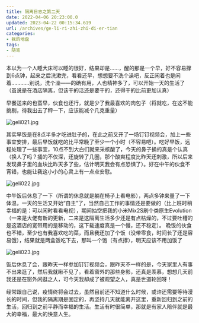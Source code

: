 ```yaml
---
title: 隔离日志之第二天
date: 2022-04-06 20:23:00.0
updated: 2023-04-22 00:15:34.619
url: /archives/ge-li-ri-zhi-zhi-di-er-tian
categories: 
- 我的地盘
tags: 
- 随笔
---
```


本以为一个人睡大床可以睡的很好，结果却是……，醒的那是一个早，好不容易撑到6点钟，起来之后洗漱完，看看还早，想想要不洗个澡吧，反正闲着也是闲着…………别说，洗个澡——的确有用，人也精神多了，可以开始一天的生活了（虽说是在酒店隔离，但该干的活还是要干的，还得干的比前更加认真）
<!--more-->
<p>早餐送来的也蛮早，伙食也还行，就是少了我最喜欢的肉包子（将就吃，在这不能挑剔，待我出去了秤一下，应该能减个几克重量）</p>
<p><img src="https://blog.uu126.cn/usr/uploads/2022/04/79648766.jpg#vwid=1920&amp;vhei=864" alt="geli021.jpg" /></p>
<p>其实早饭是在8点半多才吃进肚子的，在此之前又开了一场钉钉视频会，加上一些事宜安排，最后早饭就吃的比平常晚了至少一个小时（不容易吧）。吃好早饭，远程处理了一些事宜，10点不到大白们就来采核酸了，今天的鼻子捅的真是个认真（换人了吗？捅的不仅深，还旋转了几圈，那个酸爽程度比昨天还刺激，所以后来发现鼻子里的血块比昨天多了些，估计明天我会有点恐惧了）。好在中午的伙食不宵错，也能让我这小小的心灵上有一点点安慰。</p>
<p><img src="https://blog.uu126.cn/usr/uploads/2022/04/79651184.jpg#vwid=864&amp;vhei=1920" alt="geli022.jpg" /></p>
<p>中午饭后休息了一下（所谓的休息就是躺在椅子上看电影），两点多钟来量了一下体温，一天的生活又开始“自主”了，当然自己工作的事情还是要做的（比上班时稍幸福的是：可以闲时看看电视），期间抽空把我的小米Mix2S刷个类原生Evolution（一来是大佬有新的更新，二来是这隔离生活多少还是有点枯燥的，不过要吐槽的是这酒店的宽带用的是移动的，这下载速度真是一个慢，还不稳定）。
晚饭的伙食也不错，至少也有我喜欢吃的菜，而且我还加了个饭（没带零食，时间长了还是容易饿），结果就是两盒饭吃下去，那叫一个饱（有点撑），明天应该不用加饭了</p>
<p><img src="https://blog.uu126.cn/usr/uploads/2022/04/1277169070.jpg#vwid=1920&amp;vhei=887" alt="geli023.jpg" /></p>
<p>饭后休息了会，跟昨天一样参加钉钉视频会，跟昨天不一样的是，今天家里人有事不出来逛了，然后我就瞅不见了。看着窗外的那些身影，还真是羡慕，想想几天前我还是在窗外闲逛之人，可今天我却成了被观望之人，真是世道轮回呀！</p>
<p>经常跟自己说，疫情终将会过去，虽然目前还不知道什么时候，或许还需要等待漫长的时间，但我的隔离期是固定的，再坚持几天就能离开这里，重新回归到之前的生活，回归到之前平静而幸福的生活。生活有时很简单，那就是有家人陪伴就是最大的幸福，最大的快意人生。</p>